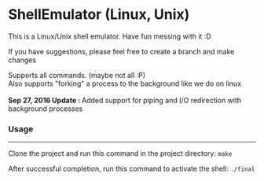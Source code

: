 # ShellEmulator (Linux, Unix)

This is a Linux/Unix shell emulator. 
Have fun messing with it :D

If you have suggestions, please feel free to create a branch and make changes

Supports all commands. (maybe not all :P)<br>
Also supports "forking" a process to the background like we do on linux<br>
<br>
<b>Sep 27, 2016 Update : </b>Added support for piping and I/O redirection with background processes</br>

<h3>Usage</h3>
<hr>
Clone the project and run this command in the project directory:
<code>make</code>

After successful completion, run this command to activate the shell:
<code>./final</code>
